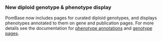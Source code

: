 ### New diploid genotype & phenotype display
<!-- newsfeed_thumbnail: pombelist.png -->

PomBase now includes pages for curated diploid genotypes, and displays
phenotypes annotated to them on gene and publication pages. For more
details see the documentation for [phenotype
annotations](documentation/gene-page-phenotypes) and [genotype
pages](documentation/genotype-page).
